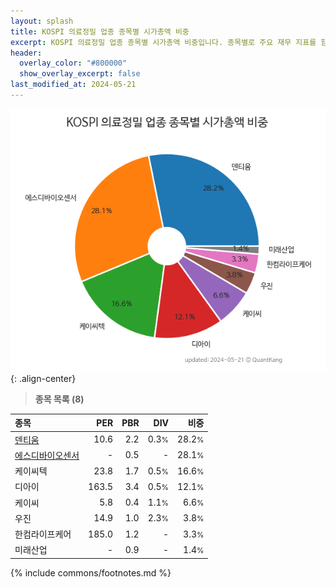 ```yaml
---
layout: splash
title: KOSPI 의료정밀 업종 종목별 시가총액 비중
excerpt: KOSPI 의료정밀 업종 종목별 시가총액 비중입니다. 종목별로 주요 재무 지표를 함께 표시합니다.
header:
  overlay_color: "#800000"
  show_overlay_excerpt: false
last_modified_at: 2024-05-21
---
```



![KOSPI 의료정밀 업종 종목별 시가총액 비중](/stats/sector/images/kospi_업종_의료정밀_종목.png){: .align-center}


> **종목 목록 (8)**<a id="list"></a>

| **종목** | **PER** | **PBR** | **DIV** | **비중** |
| :------- | ------: | ------: | ------: | -------: |
| [덴티움](/145720/) | 10.6 | 2.2 | 0.3<small>%</small> | 28.2<small>%</small> |
| [에스디바이오센서](/137310/) | - | 0.5 | - | 28.1<small>%</small> |
| 케이씨텍 | 23.8 | 1.7 | 0.5<small>%</small> | 16.6<small>%</small> |
| 디아이 | 163.5 | 3.4 | 0.5<small>%</small> | 12.1<small>%</small> |
| 케이씨 | 5.8 | 0.4 | 1.1<small>%</small> | 6.6<small>%</small> |
| 우진 | 14.9 | 1.0 | 2.3<small>%</small> | 3.8<small>%</small> |
| 한컴라이프케어 | 185.0 | 1.2 | - | 3.3<small>%</small> |
| 미래산업 | - | 0.9 | - | 1.4<small>%</small> |

{% include commons/footnotes.md %}